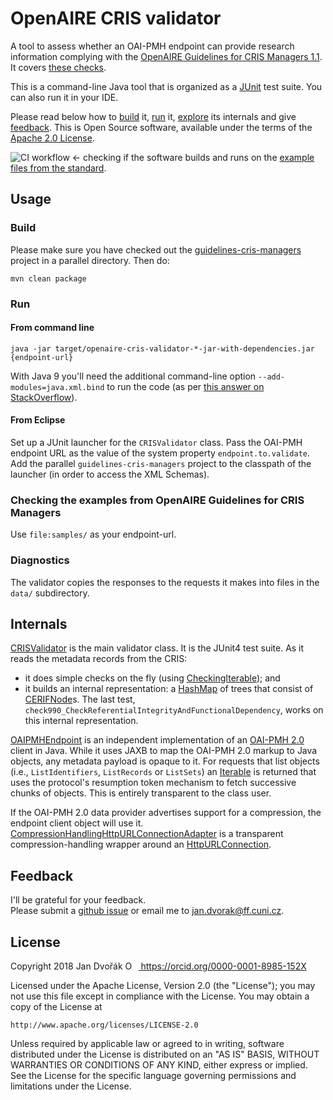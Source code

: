 # OpenAIRE CRIS validator

A tool to assess whether an OAI-PMH endpoint can provide research information
complying with the [OpenAIRE Guidelines for CRIS Managers 1.1](https://github.com/openaire/guidelines-cris-managers).
It covers [these checks](CHECKS.md).

This is a command-line Java tool that is organized as a [JUnit](https://junit.org/junit4/) test suite.
You can also run it in your IDE.

Please read below how to [build](#build) it, [run](#run) it, [explore](#internals) its internals and give [feedback](#feedback).
This is Open Source software, available under the terms of the [Apache 2.0 License](#license).


![CI workflow](https://github.com/jdvorak001/openaire-cris-validator/actions/workflows/maven.yml/badge.svg)
← checking if the software builds and runs on the [example files from the standard](https://github.com/openaire/guidelines-cris-managers/tree/master/samples).

## Usage

### Build

Please make sure you have checked out the [guidelines-cris-managers](https://github.com/openaire/guidelines-cris-managers) project in a parallel directory.
Then do:

	mvn clean package

### Run

#### From command line

	java -jar target/openaire-cris-validator-*-jar-with-dependencies.jar {endpoint-url}

With Java 9 you'll need the additional command-line option `--add-modules=java.xml.bind` to run the code (as per [this answer on StackOverflow](https://stackoverflow.com/a/43574427/7739289)).

#### From Eclipse

Set up a JUnit launcher for the `CRISValidator` class.
Pass the OAI-PMH endpoint URL as the value of the system property `endpoint.to.validate`.
Add the parallel `guidelines-cris-managers` project to the classpath of the launcher (in order to access the XML Schemas).

### Checking the examples from OpenAIRE Guidelines for CRIS Managers

Use `file:samples/` as your endpoint-url.

### Diagnostics

The validator copies the responses to the requests it makes into files in the `data/` subdirectory.


## Internals

[CRISValidator](./src/main/java/org/eurocris/openaire/cris/validator/CRISValidator.java) is the main validator class.  It is the JUnit4 test suite. 
As it reads the metadata records from the CRIS:
 * it does simple checks on the fly (using [CheckingIterable](./src/main/java/org/eurocris/openaire/cris/validator/util/CheckingIterable.java)); and
 * it builds an internal representation: a [HashMap](https://docs.oracle.com/javase/8/docs/api/java/util/HashMap.html) of trees that consist of [CERIFNode](./src/main/java/org/eurocris/openaire/cris/validator/tree/CERIFNode.java)s. The last test, `check990_CheckReferentialIntegrityAndFunctionalDependency`, works on this internal representation.

[OAIPMHEndpoint](./src/main/java/org/eurocris/openaire/cris/validator/OAIPMHEndpoint.java) is an independent implementation
of an [OAI-PMH 2.0](https://www.openarchives.org/OAI/openarchivesprotocol.html) client in Java.
While it uses JAXB to map the OAI-PMH 2.0 markup to Java objects, any metadata payload is opaque to it.
For requests that list objects (i.e., `ListIdentifiers`, `ListRecords` or `ListSets`) an [Iterable](https://docs.oracle.com/javase/8/docs/api/java/lang/Iterable.html) is returned
that uses the protocol's resumption token mechanism to fetch successive chunks of objects.
This is entirely transparent to the class user. 

If the OAI-PMH 2.0 data provider advertises support for a compression, the endpoint client object will use it.
[CompressionHandlingHttpURLConnectionAdapter](./src/main/java/org/eurocris/openaire/cris/validator/http/CompressionHandlingHttpURLConnectionAdapter.java) is a transparent compression-handling wrapper around an [HttpURLConnection](https://docs.oracle.com/javase/8/docs/api/java/net/HttpURLConnection.html).


## Feedback

I'll be grateful for your feedback.  
Please submit a [github issue](https://github.com/jdvorak001/openaire-cris-validator/issues) or email me to [jan.dvorak@ff.cuni.cz](mailto:jan.dvorak@ff.cuni.cz).


## License

Copyright 2018 Jan Dvořák <a href="https://orcid.org/0000-0001-8985-152X" target="orcid.widget" rel="noopener noreferrer" style="vertical-align:top;"><img src="https://orcid.org/sites/default/files/images/orcid_16x16.png" style="width:1em;margin-right:.5em;" alt="ORCID iD icon"> https://orcid.org/0000-0001-8985-152X</a>

Licensed under the Apache License, Version 2.0 (the "License");
you may not use this file except in compliance with the License.
You may obtain a copy of the License at

    http://www.apache.org/licenses/LICENSE-2.0

Unless required by applicable law or agreed to in writing, software
distributed under the License is distributed on an "AS IS" BASIS,
WITHOUT WARRANTIES OR CONDITIONS OF ANY KIND, either express or implied.
See the License for the specific language governing permissions and
limitations under the License.
